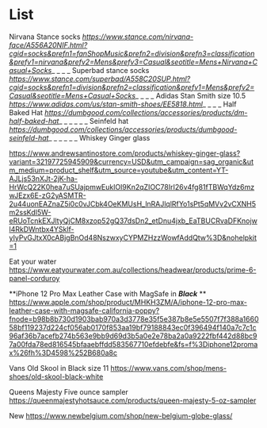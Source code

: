 # List

Nirvana Stance socks
_https://www.stance.com/nirvana-face/A556A20NIF.html?cgid=socks&prefn1=fanShopMusic&prefn2=division&prefn3=classification&prefv1=nirvana&prefv2=Mens&prefv3=Casual&seotitle=Mens+Nirvana+Casual+Socks__
_
_
_
Superbad stance socks
_https://www.stance.com/superbad/A558C20SUP.html?cgid=socks&prefn1=division&prefn2=classification&prefv1=Mens&prefv2=Casual&seotitle=Mens+Casual+Socks__
_
_
_
Adidas Stan Smith size 10.5
_https://www.adidas.com/us/stan-smith-shoes/EE5818.html__
_
_
_
Half Baked Hat
_https://dumbgood.com/collections/accessories/products/dm-half-baked-hat__
_
_
_
_
_
Seinfeld hat
_https://dumbgood.com/collections/accessories/products/dumbgood-seinfeld-hat__
_
_
_
_
_
Whiskey Ginger glass

https://www.andrewsantinostore.com/products/whiskey-ginger-glass?variant=32197725945909&currency=USD&utm_campaign=sag_organic&utm_medium=product_shelf&utm_source=youtube&utm_content=YT-AJLjs53nXJt-2jK-ha-HrWcQ22K0hea7uSUajpmwEuklOI9Kn2qZIOC78IrI26v4fg81fTBWqYdz6mzwJEzx6E-zG2yASMTR-2u44uonEAZnaZ5i0c0vJCbk4OeKMUsH_lnRAJlqlRfYo1sPt5qMVv2vCXNH5m2ssKdI5W-eRUoTcnkEXJltyQjCM8xzop52gQ37dsDn2_etDnu4jxb_EaTBUCRvaDFKnojwl4RkDWntbx4YSklf-yIyPvGJtxX0cABjgBnOd48NszwxyCYPMZHzzWowfAddQtw%3D&nohelpkit=1

Eat your water 
https://www.eatyourwater.com.au/collections/headwear/products/prime-6-panel-corduroy

**iPhone 12 Pro Max Leather Case with MagSafe in ****_Black_****
**
https://www.apple.com/shop/product/MHKH3ZM/A/iphone-12-pro-max-leather-case-with-magsafe-california-poppy?fnode=b98b8b730d1903bab970a3d3778e35f5e387b8e5e5507f7f388a166058bf119237d224cf056ab0170f853aa19bf79188843ec0f396494f140a7c7c1c96af36b7acefb274b563e9bb9d69d3b5a0e2e78ba2a0a9222fbf442d88bc97a00fda78ed816545bfaaebffdd583567710efdebfe&fs=f%3Diphone12promax%26fh%3D4598%252B680a8c

Vans Old Skool in Black size 11
https://www.vans.com/shop/mens-shoes/old-skool-black-white

Queens Majesty Five ounce sampler
https://queenmajestyhotsauce.com/products/queen-majesty-5-oz-sampler

New 
https://www.newbelgium.com/shop/new-belgium-globe-glass/
